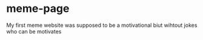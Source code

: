 # meme-page
My first meme website was supposed to be a motivational biut wihtout jokes who can be motivates
